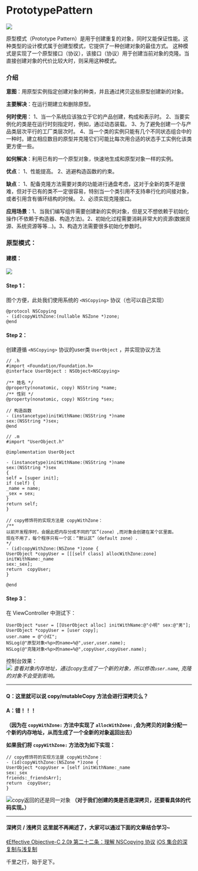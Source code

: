# PrototypePattern
![](https://upload-images.jianshu.io/upload_images/3265534-8e38d115beda90dd.jpg?imageMogr2/auto-orient/strip%7CimageView2/2/w/1240)

原型模式（Prototype Pattern）是用于创建重复的对象，同时又能保证性能。这种类型的设计模式属于创建型模式，它提供了一种创建对象的最佳方式。
这种模式是实现了一个原型接口（协议），该接口（协议）用于创建当前对象的克隆。当直接创建对象的代价比较大时，则采用这种模式。
### 介绍
**意图**：用原型实例指定创建对象的种类，并且通过拷贝这些原型创建新的对象。

**主要解决**：在运行期建立和删除原型。

**何时使用**： 1、当一个系统应该独立于它的产品创建，构成和表示时。 2、当要实例化的类是在运行时刻指定时，例如，通过动态装载。 3、为了避免创建一个与产品类层次平行的工厂类层次时。 4、当一个类的实例只能有几个不同状态组合中的一种时。建立相应数目的原型并克隆它们可能比每次用合适的状态手工实例化该类更方便一些。

**如何解决**：利用已有的一个原型对象，快速地生成和原型对象一样的实例。

**优点**： 1、性能提高。 2、逃避构造函数的约束。

**缺点**： 1、配备克隆方法需要对类的功能进行通盘考虑，这对于全新的类不是很难，但对于已有的类不一定很容易，特别当一个类引用不支持串行化的间接对象，或者引用含有循环结构的时候。 2、必须实现克隆接口。

**应用场景**：1、当我们编写组件需要创建新的实例对象，但是又不想依赖于初始化操作(不依赖于构造器、构造方法)。2、初始化过程需要消耗非常大的资源(数据资源、系统资源等等...)。3、构造方法需要很多初始化参数时。

### 原型模式：
####  建模：
![](https://upload-images.jianshu.io/upload_images/3265534-2512eaee1f471053.png?imageMogr2/auto-orient/strip%7CimageView2/2/w/1240)


#### Step 1：
图个方便，此处我们使用系统的 `<NSCopying>` 协议（也可以自己实现）
```
@protocol NSCopying
- (id)copyWithZone:(nullable NSZone *)zone;
@end
```
#### Step 2：
创建遵循 `<NSCopying>` 协议的user类 `UserObject` ，并实现协议方法
```
// .h
#import <Foundation/Foundation.h>
@interface UserObject : NSObject<NSCopying>

/** 姓名 */
@property(nonatomic, copy) NSString *name;
/** 性别 */
@property(nonatomic, copy) NSString *sex;

// 构造函数
- (instancetype)initWithName:(NSString *)name
sex:(NSString *)sex;
@end

// .m
#import "UserObject.h"

@implementation UserObject

- (instancetype)initWithName:(NSString *)name
sex:(NSString *)sex
{
self = [super init];
if (self) {
_name = name;
_sex = sex;
}
return self;
}

// copy修饰符的实现方法是 copyWithZone：
/**
以前开发程序时，会据此把内存分成不同的“区”(zone）,而对象会创建在某个区里面。
现在不用了，每个程序只有一个区：“默认区”（default zone）.
*/
- (id)copyWithZone:(NSZone *)zone {
UserObject *copyUser = [[[self class] allocWithZone:zone] initWithName:_name
sex:_sex];    
return  copyUser;
}

@end

```
#### Step 3：
在 ViewController 中测试下：
```
UserObject *user = [[UserObject alloc] initWithName:@"小明" sex:@"男"];
UserObject *copyUser = [user copy];
user.name = @"小红";
NSLog(@"原型对象<%p>的name=%@",user,user.name);
NSLog(@"克隆对象<%p>的name=%@",copyUser,copyUser.name);
```
控制台效果：       
![](https://upload-images.jianshu.io/upload_images/3265534-5d9c0fdb192a7edf.png?imageMogr2/auto-orient/strip%7CimageView2/2/w/1240)
*查看对象内存地址，通过copy生成了一个新的对象，所以修改`user.name`, 克隆的对象不会受到影响。*
***
#### Q：这里就可以说 copy/mutableCopy 方法会进行深拷贝么？
####  A：错！！！  
**（因为在 `copyWithZone:` 方法中实现了 `allocWithZone:` ,会为拷贝的对象分配一个新的内存地址，从而生成了一个全新的对象返回出去）**

**如果我们将 `copyWithZone:` 方法改为如下实现：**
```
// copy修饰符的实现方法是 copyWithZone：
- (id)copyWithZone:(NSZone *)zone {
UserObject *copyUser = [self initWithName:_name
sex:_sex
friends:_friendsArr];   
return  copyUser;
}
```
![copy返回的还是同一对象](https://upload-images.jianshu.io/upload_images/3265534-98b73a7418603c2b.png?imageMogr2/auto-orient/strip%7CimageView2/2/w/1240)
**（对于我们创建的类是否是深拷贝，还要看具体的代码实现。）**
***

#### 深拷贝 / 浅拷贝 这里就不再阐述了，大家可以通过下面的文章结合学习~
[《Effective Objective-C 2.0》 第二十二条：理解 NSCopying 协议]()
[iOS 集合的深复制与浅复制](https://www.zybuluo.com/MicroCai/note/50592)

千里之行，始于足下。
